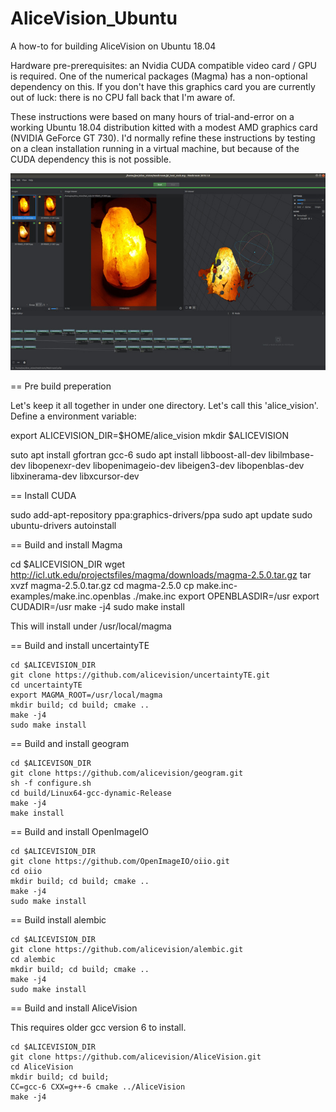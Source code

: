 # AliceVision_Ubuntu
A how-to for building AliceVision on Ubuntu 18.04

Hardware pre-prerequisites: an Nvidia CUDA compatible video card / GPU is required. One of the numerical packages (Magma) has a non-optional dependency on this. If you don't have this graphics card you are currently out of luck: there is no CPU fall back that I'm aware of.

These instructions were based on many hours of trial-and-error on a working Ubuntu 18.04 distribution kitted with a modest AMD graphics card (NVIDIA GeForce GT 730).  I'd normally refine these instructions by testing on a clean installation running in a virtual machine, but because of the CUDA dependency this is not possible.


![meshroom screenshot](./meshroom_screenshot.jpg)

== Pre build preperation

Let's keep it all together in under one directory. Let's call this 'alice_vision'. Define a environment variable:

export ALICEVISION_DIR=$HOME/alice_vision
mkdir $ALICEVISION

suto apt install gfortran gcc-6
sudo apt install libboost-all-dev libilmbase-dev libopenexr-dev libopenimageio-dev libeigen3-dev libopenblas-dev libxinerama-dev libxcursor-dev 



== Install CUDA

sudo add-apt-repository ppa:graphics-drivers/ppa
sudo apt update
sudo ubuntu-drivers autoinstall

== Build and install Magma

cd $ALICEVISION_DIR
wget http://icl.utk.edu/projectsfiles/magma/downloads/magma-2.5.0.tar.gz
tar xvzf magma-2.5.0.tar.gz
cd magma-2.5.0
cp make.inc-examples/make.inc.openblas ./make.inc
export OPENBLASDIR=/usr
export CUDADIR=/usr
make -j4
sudo make install

This will install under /usr/local/magma

== Build and install uncertaintyTE

```
cd $ALICEVISION_DIR
git clone https://github.com/alicevision/uncertaintyTE.git
cd uncertaintyTE
export MAGMA_ROOT=/usr/local/magma
mkdir build; cd build; cmake ..
make -j4
sudo make install
```

== Build and install geogram

```
cd $ALICEVISON_DIR
git clone https://github.com/alicevision/geogram.git
sh -f configure.sh
cd build/Linux64-gcc-dynamic-Release 
make -j4
make install
```

== Build and install OpenImageIO

```
cd $ALICEVISION_DIR
git clone https://github.com/OpenImageIO/oiio.git
cd oiio
mkdir build; cd build; cmake ..
make -j4
sudo make install
```

== Build install alembic

```
cd $ALICEVISION_DIR
git clone https://github.com/alicevision/alembic.git
cd alembic
mkdir build; cd build; cmake ..
make -j4
sudo make install
```

== Build and install AliceVision

This requires older gcc version 6 to install.

```
cd $ALICEVISION_DIR
git clone https://github.com/alicevision/AliceVision.git
cd AliceVision
mkdir build; cd build; 
CC=gcc-6 CXX=g++-6 cmake ../AliceVision
make -j4

